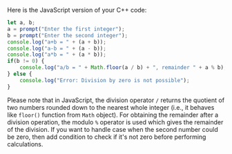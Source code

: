  Here is the JavaScript version of your C++ code:

```JavaScript
let a, b;
a = prompt("Enter the first integer");
b = prompt("Enter the second integer");
console.log("a+b = " + (a + b));
console.log("a-b = " + (a - b));
console.log("a*b = " + (a * b));
if(b != 0) {
    console.log("a/b = " + Math.floor(a / b) + ", remainder " + a % b);
} else {
    console.log("Error: Division by zero is not possible");
}
```
Please note that in JavaScript, the division operator `/` returns the quotient of two numbers rounded down to the nearest whole integer (i.e., it behaves like `floor()` function from `Math` object). For obtaining the remainder after a division operation, the modulo `%` operator is used which gives the remainder of the division. If you want to handle case when the second number could be zero, then add condition to check if it's not zero before performing calculations.
